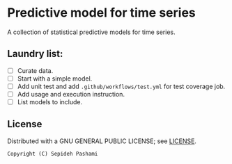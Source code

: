 # Predictive model for time series
A collection of statistical predictive models for time series.

## Laundry list:
* [ ] Curate data.
* [ ] Start with a simple model.
* [ ] Add unit test and add `.github/workflows/test.yml` for test coverage job.
* [ ] Add usage and execution instruction.
* [ ] List models to include.

## License
Distributed with a GNU GENERAL PUBLIC LICENSE; see [LICENSE](https://github.com/spashami/time_series_prediction/blob/master/LICENSE).
```
Copyright (C) Sepideh Pashami
```
